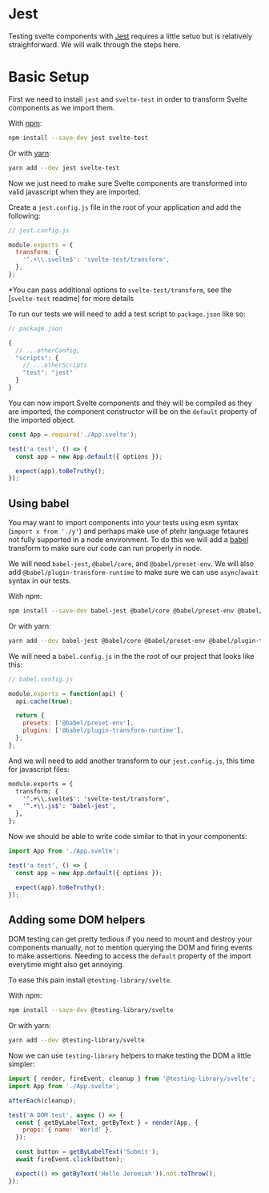 # Jest

Testing svelte components with [Jest](https://jestjs.io/) requires a little setuo but is relatively straighforward. We will walk through the steps here.

# Basic Setup

First we need to install `jest` and `svelte-test` in order to transform Svelte components as we import them.

With [npm](https://www.npmjs.com/):

```bash
npm install --save-dev jest svelte-test
```

Or with [yarn](https://yarnpkg.com/en/):

```bash
yarn add --dev jest svelte-test
```

Now we just need to make sure Svelte components are transformed into valid javascript when they are imported.

Create a `jest.config.js` file in the root of your application and add the following:

```js
// jest.config.js

module.exports = {
  transform: {
    '^.+\\.svelte$': 'svelte-test/transform',
  },
};
```

\*You can pass additional options to `svelte-test/transform`, see the [`svelte-test` readme] for more details

To run our tests we will need to add a test script to `package.json` like so:

```js
// package.json

{
  // ...otherConfig,
  "scripts": {
    // ...otherScripts
    "test": "jest"
  }
}
```

You can now import Svelte components and they will be compiled as they are imported, the component constructor will be on the `default` property of the imported object.

```js
const App = require('./App.svelte');

test('a test', () => {
  const app = new App.default({ options });

  expect(app).toBeTruthy();
});
```

## Using babel

You may want to import components into your tests using esm syntax (`import x from './y'`) and perhaps make use of ptehr language fetaures not fully supported in a node environment. To do this we will add a [babel](https://babeljs.io/) transform to make sure our code can run properly in node.

We will need `babel-jest`, `@babel/core`, and `@babel/preset-env`. We will also add `@babel/plugin-transform-runtime` to make sure we can use `async`/`await` syntax in our tests.

With npm:

```bash
npm install --save-dev babel-jest @babel/core @babel/preset-env @babel/plugin-transform-runtime
```

Or with yarn:

```bash
yarn add --dev babel-jest @babel/core @babel/preset-env @babel/plugin-transform-runtime
```

We will need a `babel.config.js` in the the root of our project that looks like this:

```js
// babel.config.js

module.exports = function(api) {
  api.cache(true);

  return {
    presets: ['@babel/preset-env'],
    plugins: ['@babel/plugin-transform-runtime'],
  };
};
```

And we will need to add another transform to our `jest.config.js`, this time for javascript files:

```diff
module.exports = {
  transform: {
    '^.+\\.svelte$': 'svelte-test/transform',
+   '^.+\\.js$': 'babel-jest',
  },
};
```

Now we should be able to write code similar to that in your components:

```js
import App from './App.svelte';

test('a test', () => {
  const app = new App.default({ options });

  expect(app).toBeTruthy();
});
```

## Adding some DOM helpers

DOM testing can get pretty tedious if you need to mount and destroy your components manually, not to mention querying the DOM and firing events to make assertions. Needing to access the `default` property of the import everytime might also get annoying.

To ease this pain install `@testing-library/svelte`.

With npm:

```bash
npm install --save-dev @testing-library/svelte
```

Or with yarn:

```bash
yarn add --dev @testing-library/svelte
```

Now we can use `testing-library` helpers to make testing the DOM a little simpler:

```js
import { render, fireEvent, cleanup } from '@testing-library/svelte';
import App from './App.svelte';

afterEach(cleanup);

test('A DOM test', async () => {
  const { getByLabelText, getByText } = render(App, {
    props: { name: 'World' },
  });

  const button = getByLabelText('Submit');
  await fireEvent.click(button);

  expect(() => getByText('Hello Jeremiah')).not.toThrow();
});
```
